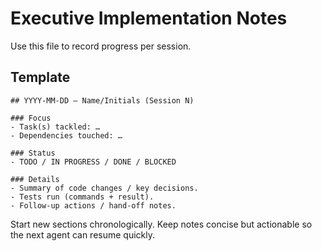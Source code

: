 # Executive Implementation Notes

Use this file to record progress per session.

## Template

```
## YYYY-MM-DD – Name/Initials (Session N)

### Focus
- Task(s) tackled: …
- Dependencies touched: …

### Status
- TODO / IN PROGRESS / DONE / BLOCKED

### Details
- Summary of code changes / key decisions.
- Tests run (commands + result).
- Follow-up actions / hand-off notes.
```

Start new sections chronologically. Keep notes concise but actionable so the next agent can resume quickly.
